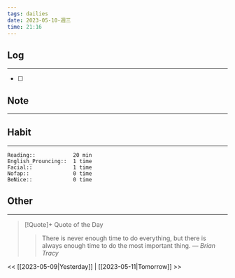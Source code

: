 ```yaml
---
tags: dailies  
date: 2023-05-10-週三
time: 21:16
---
```


## Log
---
- [ ] 

## Note
---

## Habit
---
```
Reading::            20 min
English_Prouncing::  1 time
Facial::             1 time
Nofap::              0 time
BeNice::             0 time

```
## Other
---

> [!Quote]+ Quote of the Day
> > There is never enough time to do everything, but there is always enough time to do the most important thing.
> — <cite>Brian Tracy</cite>

<< [[2023-05-09|Yesterday]] | [[2023-05-11|Tomorrow]] >>